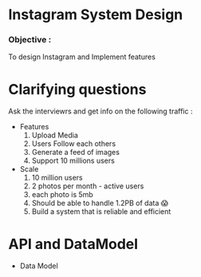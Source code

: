 # Instagram System Design 

### Objective : 
To design Instagram and Implement features 

# Clarifying questions 
Ask the interviewrs and get info on the following traffic :

- Features
    1. Upload Media 
    2. Users Follow each others 
    3. Generate a feed of images 
    4. Support 10 millions users
- Scale 
    1. 10 million users 
    2. 2 photos per month - active users
    3. each photo is 5mb 
    4. Should be able to handle 1.2PB of data 😱
    5. Build a system that is reliable and efficient 

# API and DataModel 

- Data Model 



